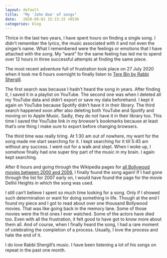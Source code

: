 ```yaml
---
layout: default
title:  "My 'John Doe' of songs"
date:   2020-09-01 15:15:15 +0530
categories: blog
---
```

Thrice in the last two years, I have spent hours on finding a single song. I didn’t remember the lyrics, the music associated with it and not even the singer’s name. What I remembered were the feelings or emotions that I have attached with the song. My “want” for the same feeling has led me to spend over 12 hours in three successful attempts at finding the same piece.

The most recent adventure full of frustration took place on 27 July 2020 when it took me 6 hours overnight to finally listen to [Tere Bin by Rabbi Shergill](https://www.youtube.com/watch?v=1IMzEh0dsxs).

The first search was because I hadn’t heard the song in years. After finding it, I saved it in a playlist on YouTube. The second one was when I deleted all my YouTube data and didn’t export or save my data beforehand. I kept it again on YouTube because Spotify didn’t have it in their library. The third search happened soon after also deleting both YouTube and Spotify and moving on to Apple Music. Sadly, they do not have it in their library too. This time I saved the YouTube link in my browser’s bookmarks because at least that’s one thing I make sure to export before changing browsers.

The third time was really tiring. At 1:30 am out of nowhere, my want for the song made me start searching for it. I kept searching for it till 5:45 am without any success. I went out for a walk and slept. When I woke up, I somehow finally had one super tiny part of the music in my brain. I again kept searching.

After 6 hours and going through the Wikipedia pages for [all Bollywood movies between 2000 and 2006](https://en.wikipedia.org/wiki/Lists_of_Bollywood_films#2000s), I finally found the song again! If I had gone through the list for 2007 early on, I would have found the page for the movie Delhii Heights in which the song was used.

I still can’t believe I spent so much time looking for a song. Only if I showed such determination or want for doing something in life. Though at the end I found my piece and I got to read about over one thousand Bollywood movies. That was like going back in the memory lane. Some of those movies were the first ones I ever watched. Some of the actors have died too. Even with all the frustration, it felt good to have got to know more about them all. And of course, when I finally heard the song, I had a rare moment of celebrating the completion of a process. Usually, I love the process and hate the end of it.

I do love Rabbi Shergill’s music. I have been listening a lot of his songs on repeat in the past one month.